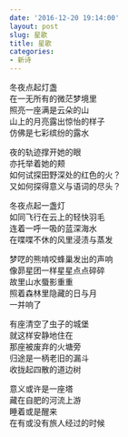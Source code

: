 ```yaml
---
date: '2016-12-20 19:14:00'
layout: post
slug: 星歌
title: 星歌
categories:
- 新诗
---
```


冬夜点起灯盏  
在一无所有的微茫梦境里  
照亮一座满是云朵的山  
山上的月亮露出惊怡的样子  
仿佛是七彩缤纷的露水

夜的轨迹撑开她的眼  
亦托举着她的颊  
如何试探田野深处的红色的火？  
又如何探得意义与语词的尽头？

冬夜点起一盏灯  
如同飞行在云上的轻快羽毛  
连着一呼一吸的蓝深海水  
在喋喋不休的风里浸渍与蒸发  

梦呓的熊啃咬蜂巢发出的声响  
像昴星团一样星星点点碎碎  
故里山水蜃影重重  
照着森林里隐藏的日与月  
一并响了

有座清空了虫子的城堡  
就这样安静地住在  
那座被废弃的火塘旁  
归途是一柄老旧的漏斗  
收拢起四散的道边树

意义或许是一座塔  
藏在自肥的河流上游  
睡着或是醒来  
在有或没有旅人经过的时候
